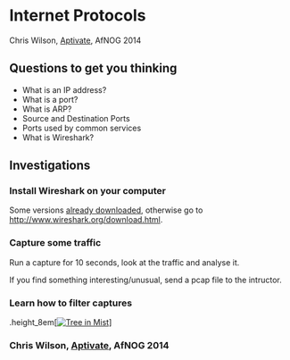 # Internet Protocols

Chris Wilson, [Aptivate](http://www.aptivate.org/), AfNOG 2014

## Questions to get you thinking

* What is an IP address?
* What is a port?
* What is ARP?
* Source and Destination Ports
* Ports used by common services
* What is Wireshark?

## Investigations

### Install Wireshark on your computer

Some versions [already downloaded](http://mini1.sse.ws.afnog.org/~inst/wireshark/),
otherwise go to http://www.wireshark.org/download.html.

### Capture some traffic

Run a capture for 10 seconds, look at the traffic and analyse it.

If you find something interesting/unusual, send a pcap file to the intructor.

### Learn how to filter captures


.height_8em[[![Tree in Mist](https://farm8.staticflickr.com/7095/7230738190_3c6f7146e6_b.jpg)](https://www.flickr.com/photos/matthewpaulson/7230738190)]

### Chris Wilson, [Aptivate](http://www.aptivate.org/), AfNOG 2014


